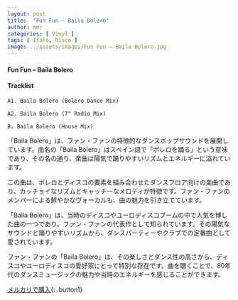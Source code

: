 ```yaml
---
layout: post
title:  "Fun Fun – Baila Bolero"
author: mmr
categories: [ Vinyl ]
tags: [ Italo, Disco ]
image: ../assets/images/Fun Fun – Baila Bolero.jpg
---
```


#### Fun Fun – Baila Bolero

#### Tracklist
```md
A1. Baila Bolero (Bolero Dance Mix)

A2. Baila Bolero (7" Radio Mix)

B. Baila Bolero (House Mix)
```

「Baila Bolero」は、ファン・ファンの特徴的なダンスポップサウンドを展開しています。曲名の「Baila Bolero」はスペイン語で「ボレロを踊る」という意味であり、その名の通り、楽曲は陽気で踊りやすいリズムとエネルギーに溢れています。

この曲は、ボレロとディスコの要素を組み合わせたダンスフロア向けの楽曲であり、カッチョイなリズムとキャッチーなメロディが特徴です。ファン・ファンのメンバーによる鮮やかなヴォーカルも、曲の魅力を引き立てています。

「Baila Bolero」は、当時のディスコやユーロディスコブームの中で人気を博した曲の一つであり、ファン・ファンの代表作として知られています。その陽気なサウンドと踊りやすいリズムから、ダンスパーティーやクラブでの定番曲として愛されています。

ファン・ファンの「Baila Bolero」は、その楽しさとダンス性の高さから、ディスコやユーロディスコの愛好家にとって特別な存在です。曲を聴くことで、80年代のダンスミュージックの魅力や当時のエネルギーを感じることができます。


[メルカリで購入](https://jp.mercari.com/item/m20134677507){: .button1}

